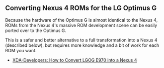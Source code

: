 ## Converting Nexus 4 ROMs for the LG Optimus G

Because the hardware of the Optimus G is almost identical to the Nexus 4, ROMs from the Nexus 4's massive ROM development scene can be easily ported over to the Optimus G. 

This is a safer and better alternative to a full transformation into a Nexus 4 (described below), but requires more knowledge and a bit of work for each ROM you want.

* [XDA-Developers: How to Convert LGOG E970 into a Nexus 4](http://forum.xda-developers.com/showthread.php?t=2099784)